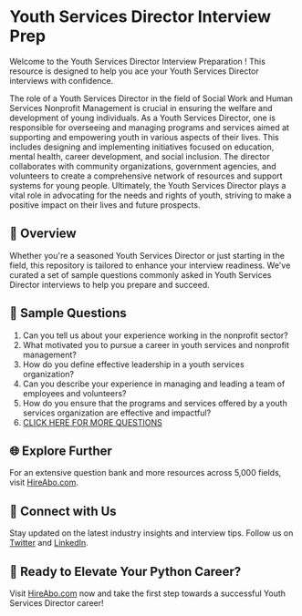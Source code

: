 # Youth Services Director Interview Prep

Welcome to the Youth Services Director Interview Preparation ! This resource is designed to help you ace your Youth Services Director interviews with confidence.

The role of a Youth Services Director in the field of Social Work and Human Services Nonprofit Management is crucial in ensuring the welfare and development of young individuals. As a Youth Services Director, one is responsible for overseeing and managing programs and services aimed at supporting and empowering youth in various aspects of their lives. This includes designing and implementing initiatives focused on education, mental health, career development, and social inclusion. The director collaborates with community organizations, government agencies, and volunteers to create a comprehensive network of resources and support systems for young people. Ultimately, the Youth Services Director plays a vital role in advocating for the needs and rights of youth, striving to make a positive impact on their lives and future prospects.

## 🚀 Overview

Whether you're a seasoned Youth Services Director or just starting in the field, this repository is tailored to enhance your interview readiness. We've curated a set of sample questions commonly asked in Youth Services Director interviews to help you prepare and succeed.

## 📝 Sample Questions

1. Can you tell us about your experience working in the nonprofit sector?
2. What motivated you to pursue a career in youth services and nonprofit management?
3. How do you define effective leadership in a youth services organization?
4. Can you describe your experience in managing and leading a team of employees and volunteers?
5. How do you ensure that the programs and services offered by a youth services organization are effective and impactful?
6. [CLICK HERE FOR MORE QUESTIONS](https://hireabo.com/job/13_3_16/Youth%20Services%20Director)

## 🌐 Explore Further

For an extensive question bank and more resources across 5,000 fields, visit [HireAbo.com](https://www.hireabo.com).

## 📱 Connect with Us

Stay updated on the latest industry insights and interview tips. Follow us on [Twitter](https://twitter.com/hireabo) and [LinkedIn](https://www.linkedin.com/in/hire-abo-3609972a8/).

## 🚀 Ready to Elevate Your Python Career?

Visit [HireAbo.com](https://www.hireabo.com) now and take the first step towards a successful Youth Services Director career!